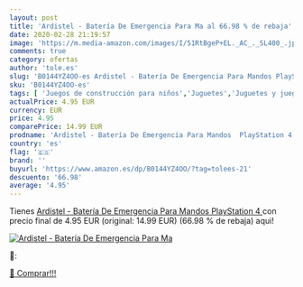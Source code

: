```yaml
---
layout: post
title: 'Ardistel - Batería De Emergencia Para Ma al 66.98 % de rebaja'
date: 2020-02-28 21:19:57
image: 'https://m.media-amazon.com/images/I/51RtBgeP+EL._AC_._SL400_.jpg'
comments: true
category: ofertas
author: 'tole.es'
slug: 'B0144YZ4OO-es Ardistel - Batería De Emergencia Para Mandos PlayStation 4'
sku: 'B0144YZ4OO-es'
tags: [ 'Juegos de construcción para niños','Juguetes','Juguetes y juegos','playstation', ]
actualPrice: 4.95 EUR
currency: EUR
price: 4.95
comparePrice: 14.99 EUR
prodname: 'Ardistel - Batería De Emergencia Para Mandos  PlayStation 4 '
country: 'es'
flag: '🇪🇸'
brand: ''
buyurl: 'https://www.amazon.es/dp/B0144YZ4OO/?tag=tolees-21'
descuento: '66.98'
average: '4.95'
---
```


Tienes [Ardistel - Batería De Emergencia Para Mandos  PlayStation 4 ](https://www.amazon.es/dp/B0144YZ4OO/?tag=tolees-21) con precio final de  4.95 EUR (original: 14.99 EUR) (66.98 %  de rebaja) aqui!

[![Ardistel - Batería De Emergencia Para Ma](https://m.media-amazon.com/images/I/51RtBgeP+EL._AC_._SL400_.jpg)](https://www.amazon.es/dp/B0144YZ4OO/?tag=tolees-21)

🔎:


[🛒 Comprar!!!](https://www.amazon.es/dp/B0144YZ4OO/?tag=tolees-21)
